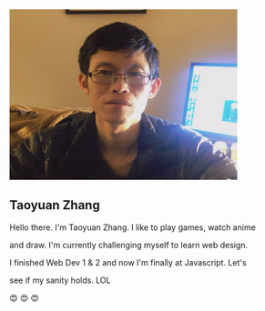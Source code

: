 <img src="self-portrait.jpg" width="400" height="300" alt="My Self Portrait." />

## Taoyuan Zhang

Hello there. I'm Taoyuan Zhang. I like to play games, watch anime 

and draw. I'm currently challenging myself to learn web design. 

I finished Web Dev 1 & 2 and now I'm finally at Javascript. Let's 

see if my sanity holds. LOL

:heart_eyes: :heart_eyes: :heart_eyes:
